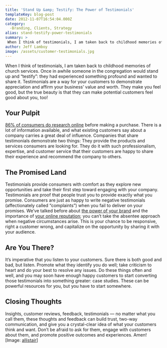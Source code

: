 ```yaml
---
title: 'Stand Up &amp; Testify: The Power of Testimonials'
templateKey: blog-post
date: 2012-11-07T16:54:04.000Z
category: 
  -Branding, Clients, Strategy
alias: stand-testify-power-testimonials
summary: > 
 When I think of testimonials, I am taken back to childhood memories of church services. Once in awhile someone in the congregation would stand up and "testify": they had experienced something profound and wanted to share it.
author: Jeff Lamboy
image: /assets/customer-testimonials.jpg
---
```


When I think of testimonials, I am taken back to childhood memories of church services. Once in awhile someone in the congregation would stand up and “testify”: they had experienced something profound and wanted to share it. Testimonials are a way for your customers to demonstrate appreciation and affirm your business’ value and worth. They make you feel good, but the true beauty is that they can make potential customers feel good about you, too!

Your Pulpit
-----------

[86% of consumers do research online](http://www.inc.com/news/articles/201102/half-of-consumers-combine-search-and-social-media-for-help-buying.html) before making a purchase. There is a lot of information available, and what existing customers say about a company carries a great deal of influence. Companies that share testimonials demonstrate two things: They provide the products and services consumers are looking for. They do it with such professionalism, expertise, and customer service that their customers are happy to share their experience and recommend the company to others.

The Promised Land
-----------------

Testimonials provide consumers with comfort as they explore new opportunities and take their first step toward engaging with your company. Testimonials are proof that people trust you to provide exactly what you promise. Consumers are just as happy to write negative testimonials (affectionately called “complaints”) when you fail to deliver on your promises. We’ve talked before about [the power of your brand](/blog/10/11/2012/it-s-not-strategy-until-you-brand-it) and the importance of [your online reputation](/blog/10/09/2012/dig-your-own-grave-paid-reviews); you can’t take the absentee approach when negative circumstances arise. This is your chance to be responsive, right a customer wrong, and capitalize on the opportunity by sharing it with your audience.

Are You There?
--------------

It’s imperative that you listen to your customers. Sure there is both good and bad, but listen. Promote what they identify you do well; take criticism to heart and do your best to resolve any issues. Do these things often and well, and you may soon have enough happy customers to start converting those testimonials into something greater: case studies. These can be powerful resources for you, but you have to start somewhere.

Closing Thoughts
----------------

Insights, customer reviews, feedback, testimonials — no matter what you call them, these thoughts and feedback can build trust, two-way communication, and give you a crystal-clear idea of what your customers think and want. Don’t be afraid to ask for them, engage with customers about them, and promote positive outcomes and experiences. Amen! \[Image: [allistair](http://www.flickr.com/photos/94215313@N00/7890888070/in/photostream)\]